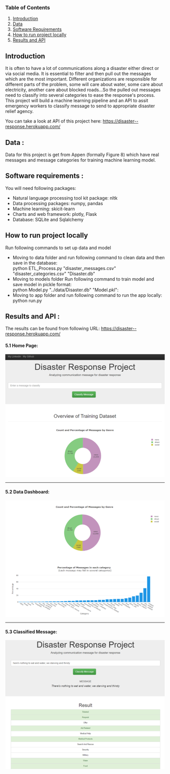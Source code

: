 ### Table of Contents
1. [Introduction](#First)
2. [Data](#Data)
3. [Software Requirements](#Software_Requirements)
4. [How to run project locally](#Run_Local)
5. [Results and API](#Results)

## <a name="First"></a> Introduction

It is often to have a lot of communications along a disaster either direct or via social media. It is essential to filter and then pull out the messages which are the most important. Different organizations are responsible for different parts of the problem, some will care about water, some care about electricity, another care about blocked roads...So the pulled out messages need to classify into several categories to ease the response's process. This project will build a machine learning pipeline and an API to assit emergency workers to classify message to send to appropriate disaster relief agency.

You can take a look at API of this project here: https://disaster--response.herokuapp.com/

## Data <a name="Data"></a>:

 Data for this project is get from Appen (formally Figure 8) which have real messages and message categories for training machine learning model.
 
## Software requirements <a name="Software_Requirements"></a>:

 You will need following packages:
 - Natural language processing tool kit package: nltk
 - Data processing packages: numpy, pandas
 - Machine learning: skicit-learn
 - Charts and web framework: plotly, Flask
 - Database: SQLite and Sqlalchemy

## How to run project locally <a name = "Run_Local"></a>

Run following commands to set up data and model
- Moving to data folder and run following command to clean data and then save in the database:<br>
   python ETL_Process.py "disaster_messages.csv" "disaster_categories.csv" "Disaster.db"
- Moving to models folder Run following command to train model and save model in pickle format: <br>
   python Model.py "../data/Disaster.db" "Model.pkl": <br>
- Moving to app folder and run following command to run the app locally: <br>
   python run.py
    
## Results and API <a name="Results"></a>:

The results can be found from following URL: https://disaster--response.herokuapp.com/
#### 5.1 Home Page:
![Home Page](https://github.com/KEVIN-VN642/Deployment-of-Disaster-Response-App/blob/main/Images/Home_page.png)
*******************************************************************************************************************************
#### 5.2 Data Dashboard:
![Data Dashboard](https://github.com/KEVIN-VN642/Deployment-of-Disaster-Response-App/blob/main/Images/Dashboard.png)
*******************************************************************************************************************************
#### 5.3 Classified Message:
![Classified Message](https://github.com/KEVIN-VN642/Deployment-of-Disaster-Response-App/blob/main/Images/Classified%20message.png)

